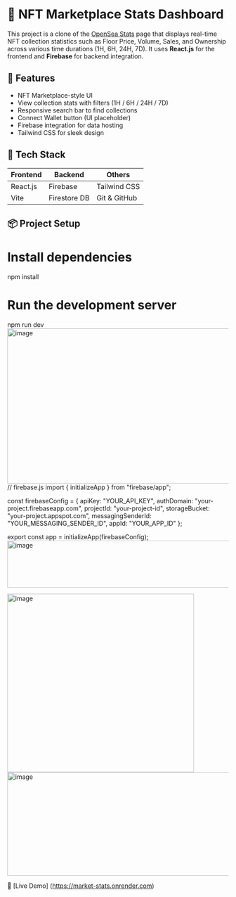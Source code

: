 # 🧮 NFT Marketplace Stats Dashboard

This project is a clone of the [OpenSea Stats](https://opensea.io/stats) page that displays real-time NFT collection statistics such as Floor Price, Volume, Sales, and Ownership across various time durations (1H, 6H, 24H, 7D). It uses **React.js** for the frontend and **Firebase** for backend integration.

## 🚀 Features

- NFT Marketplace-style UI
- View collection stats with filters (1H / 6H / 24H / 7D)
- Responsive search bar to find collections
- Connect Wallet button (UI placeholder)
- Firebase integration for data hosting
- Tailwind CSS for sleek design

## 🔧 Tech Stack

| Frontend   | Backend      | Others          |
|------------|--------------|-----------------|
| React.js   | Firebase     | Tailwind CSS    |
| Vite       | Firestore DB | Git & GitHub    |

## 📦 Project Setup


# Install dependencies
npm install

# Run the development server
npm run dev
<img width="909" height="353" alt="image" src="https://github.com/user-attachments/assets/7acb556c-1cbd-4d30-8127-5b9637cdbb56" />
// firebase.js
import { initializeApp } from "firebase/app";

const firebaseConfig = {
  apiKey: "YOUR_API_KEY",
  authDomain: "your-project.firebaseapp.com",
  projectId: "your-project-id",
  storageBucket: "your-project.appspot.com",
  messagingSenderId: "YOUR_MESSAGING_SENDER_ID",
  appId: "YOUR_APP_ID"
};

export const app = initializeApp(firebaseConfig);
<img width="510" height="107" alt="image" src="https://github.com/user-attachments/assets/e8480483-2c4b-41bf-87d3-3dbfd26cf269" />

<img width="425" height="406" alt="image" src="https://github.com/user-attachments/assets/d60758dc-5b21-4993-bd5c-8a0b4ddb9866" />


<img width="1187" height="236" alt="image" src="https://github.com/user-attachments/assets/6dd09960-46a2-4b65-b593-929389acceed" />

🔗 [Live Demo] (https://market-stats.onrender.com)
